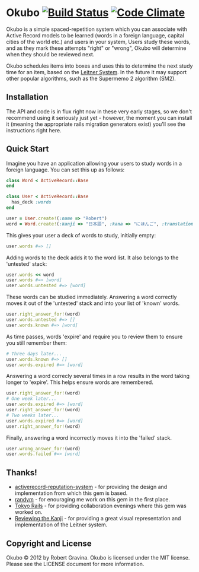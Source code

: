 Okubo [![Build Status](https://travis-ci.org/rgravina/okubo.png)](https://travis-ci.org/rgravina/okubo) [![Code Climate](https://codeclimate.com/badge.png)](https://codeclimate.com/github/rgravina/okubo)
=====

Okubo is a simple spaced-repetition system which you can associate with Active Record models to be learned
(words in a foreign language, capital cities of the world etc.) and users in your system, Users study these 
words, and as they mark these attempts "right" or "wrong", Okubo will determine when they should be reviewed
next.

Okubo schedules items into boxes and uses this to determine the next study time for an item, based on the [Leitner System](http://en.wikipedia.org/wiki/Leitner_system).
In the future it may support other popular algorithms, such as the Supermemo 2 algorithm (SM2).

Installation
------------

The API and code is in flux right now in these very early stages, so we don't recommend using it seriously just yet - 
however, the moment you can install it (meaning the appropriate rails migration generators exist) 
you'll see the instructions right here.

Quick Start
-----------

Imagine you have an application allowing your users to study words in a foreign language. You can set this up as follows:

```ruby
class Word < ActiveRecord::Base
end

class User < ActiveRecord::Base
  has_deck :words
end

user = User.create!(:name => "Robert")
word = Word.create!(:kanji => "日本語", :kana => "にほんご", :translation => "Japanese language")
```

This gives your user a deck of words to study, initially empty:

```ruby
user.words #=> []
```

Adding words to the deck adds it to the word list. It also belongs to the 'untested' stack:

```ruby
user.words << word
user.words #=> [word]
user.words.untested #=> [word]
```

These words can be studied immediately. Answering a word correctly moves it out of the 'untested' stack
and into your list of 'known' words.

```ruby
user.right_answer_for!(word)
user.words.untested #=> []
user.words.known #=> [word]
```

As time passes, words 'expire' and require you to review them to ensure you still remember them:

```ruby
# Three days later...
user.words.known #=> []
user.words.expired #=> [word]
```

Answering a word correcly several times in a row results in the word taking longer to 'expire'.
This helps ensure words are remembered.

```ruby
user.right_answer_for!(word)
# One week later...
user.words.expired #=> [word]
user.right_answer_for!(word)
# Two weeks later...
user.words.expired #=> [word]
user.right_answer_for!(word)
```

Finally, answering a word incorrectly moves it into the 'failed' stack.

```ruby
user.wrong_answer_for!(word)
user.words.failed #=> [word]
```

Thanks!
-------

* [activerecord-reputation-system](https://github.com/twitter/activerecord-reputation-system/) - for providing the design and implementation from which this gem is based.
* [randym](https://github.com/randym/) - for enouraging me work on this gem in the first place.
* [Tokyo Rails](http://www.tokyorails.com/) - for providing collaboration evenings where this gem was worked on.
* [Reviewing the Kanji](http://kanji.koohii.com/) - for providing a great visual representation and implementation of the Leitner system.

Copyright and License
---------------------
Okubo © 2012 by Robert Gravina. Okubo is licensed under the MIT license. Please see the LICENSE document for more information.